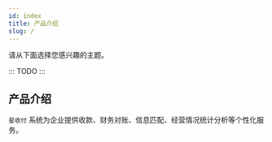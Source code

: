 ```yaml
---
id: index
title: 产品介绍
slug: /
---
```


请从下面选择您感兴趣的主题。

:::
TODO
:::

## 产品介绍

`星收付` 系统为企业提供收款、财务对账、信息匹配、经营情况统计分析等个性化服务。
